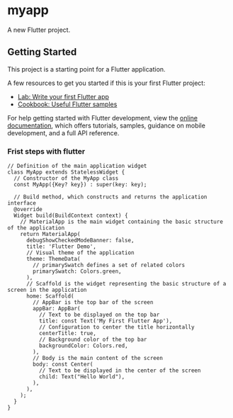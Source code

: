 # myapp

A new Flutter project.

## Getting Started

This project is a starting point for a Flutter application.

A few resources to get you started if this is your first Flutter project:

- [Lab: Write your first Flutter app](https://docs.flutter.dev/get-started/codelab)
- [Cookbook: Useful Flutter samples](https://docs.flutter.dev/cookbook)

For help getting started with Flutter development, view the
[online documentation](https://docs.flutter.dev/), which offers tutorials,
samples, guidance on mobile development, and a full API reference.


### Frist steps with flutter

```
// Definition of the main application widget
class MyApp extends StatelessWidget {
  // Constructor of the MyApp class
  const MyApp({Key? key}) : super(key: key);

  // Build method, which constructs and returns the application interface
  @override
  Widget build(BuildContext context) {
    // MaterialApp is the main widget containing the basic structure of the application
    return MaterialApp(
      debugShowCheckedModeBanner: false,
      title: 'Flutter Demo',
      // Visual theme of the application
      theme: ThemeData(
        // primarySwatch defines a set of related colors
        primarySwatch: Colors.green,
      ),
      // Scaffold is the widget representing the basic structure of a screen in the application
      home: Scaffold(
        // AppBar is the top bar of the screen
        appBar: AppBar(
          // Text to be displayed on the top bar
          title: const Text('My First Flutter App'),
          // Configuration to center the title horizontally
          centerTitle: true,
          // Background color of the top bar
          backgroundColor: Colors.red,
        ),
        // Body is the main content of the screen
        body: const Center(
          // Text to be displayed in the center of the screen
          child: Text("Hello World"),
        ),
      ),
    );
  }
}


```

